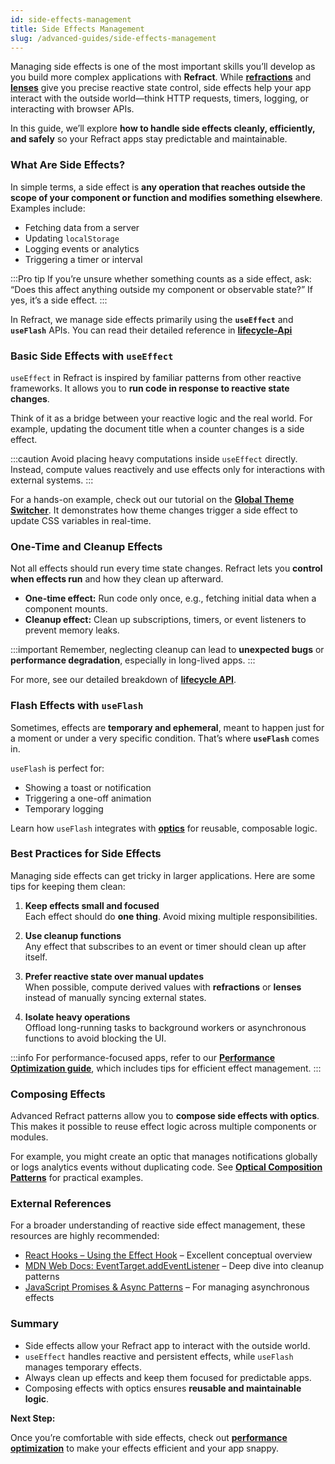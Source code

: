 ```yaml
---
id: side-effects-management
title: Side Effects Management
slug: /advanced-guides/side-effects-management
---
```


Managing side effects is one of the most important skills you’ll develop as you build more complex applications with **Refract**. While **[refractions](../core-concepts/refractions.md)** and  **[lenses](../core-concepts/lenses.md)** give you precise reactive state control, side effects help your app interact with the outside world—think HTTP requests, timers, logging, or interacting with browser APIs.  

In this guide, we’ll explore **how to handle side effects cleanly, efficiently, and safely** so your Refract apps stay predictable and maintainable.

### What Are Side Effects?

In simple terms, a side effect is **any operation that reaches outside the scope of your component or function and modifies something elsewhere**. Examples include:

- Fetching data from a server  
- Updating `localStorage`  
- Logging events or analytics  
- Triggering a timer or interval  

:::Pro tip
If you’re unsure whether something counts as a side effect, ask: “Does this affect anything outside my component or observable state?” If yes, it’s a side effect.
:::

In Refract, we manage side effects primarily using the **`useEffect`** and **`useFlash`** APIs. You can read their detailed reference in **[lifecycle-Api](http://localhost:3000/docs/api-reference/lifecycle-api)**

### Basic Side Effects with `useEffect`

`useEffect` in Refract is inspired by familiar patterns from other reactive frameworks. It allows you to **run code in response to reactive state changes**.  

Think of it as a bridge between your reactive logic and the real world. For example, updating the document title when a counter changes is a side effect.

:::caution
Avoid placing heavy computations inside `useEffect` directly. Instead, compute values reactively and use effects only for interactions with external systems.
:::

For a hands-on example, check out our tutorial on the **[Global Theme Switcher](http://localhost:3000/docs/tutorials/global-theme-switcher)**. It demonstrates how theme changes trigger a side effect to update CSS variables in real-time.

### One-Time and Cleanup Effects

Not all effects should run every time state changes. Refract lets you **control when effects run** and how they clean up afterward.  

- **One-time effect:** Run code only once, e.g., fetching initial data when a component mounts.  
- **Cleanup effect:** Clean up subscriptions, timers, or event listeners to prevent memory leaks.

:::important
Remember, neglecting cleanup can lead to **unexpected bugs** or **performance degradation**, especially in long-lived apps.
:::

For more, see our detailed breakdown of **[lifecycle API](http://localhost:3000/docs/api-reference/lifecycle-api)**.

### Flash Effects with `useFlash`

Sometimes, effects are **temporary and ephemeral**, meant to happen just for a moment or under a very specific condition. That’s where **`useFlash`** comes in.  

`useFlash` is perfect for:

- Showing a toast or notification  
- Triggering a one-off animation  
- Temporary logging 

 Learn how `useFlash` integrates with **[optics](../core-concepts/optics.md)** for reusable, composable logic.

### Best Practices for Side Effects

Managing side effects can get tricky in larger applications. Here are some tips for keeping them clean:

1. **Keep effects small and focused**  
   Each effect should do **one thing**. Avoid mixing multiple responsibilities.  

2. **Use cleanup functions**  
   Any effect that subscribes to an event or timer should clean up after itself.  

3. **Prefer reactive state over manual updates**  
   When possible, compute derived values with **refractions** or **lenses** instead of manually syncing external states.  

4. **Isolate heavy operations**  
   Offload long-running tasks to background workers or asynchronous functions to avoid blocking the UI.

:::info
For performance-focused apps, refer to our **[Performance Optimization guide](http://localhost:3000/docs/advanced-guides/optical-composition-patterns)**, which includes tips for efficient effect management.
:::

### Composing Effects

Advanced Refract patterns allow you to **compose side effects with optics**. This makes it possible to reuse effect logic across multiple components or modules.  

For example, you might create an optic that manages notifications globally or logs analytics events without duplicating code. See **[Optical Composition Patterns](./optical-composition-patterns.md)** for practical examples.

### External References

For a broader understanding of reactive side effect management, these resources are highly recommended:

- [React Hooks – Using the Effect Hook](https://reactjs.org/docs/hooks-effect.html) – Excellent conceptual overview  
- [MDN Web Docs: EventTarget.addEventListener](https://developer.mozilla.org/en-US/docs/Web/API/EventTarget/addEventListener) – Deep dive into cleanup patterns  
- [JavaScript Promises & Async Patterns](https://developer.mozilla.org/en-US/docs/Web/JavaScript/Guide/Using_promises) – For managing asynchronous effects  

### Summary

- Side effects allow your Refract app to interact with the outside world.  
- `useEffect` handles reactive and persistent effects, while `useFlash` manages temporary effects.  
- Always clean up effects and keep them focused for predictable apps.  
- Composing effects with optics ensures **reusable and maintainable logic**.  

 **Next Step:** 

 Once you’re comfortable with side effects, check out **[performance optimization](http://localhost:3000/docs/advanced-guides/performance-optimization)** to make your effects efficient and your app snappy.


